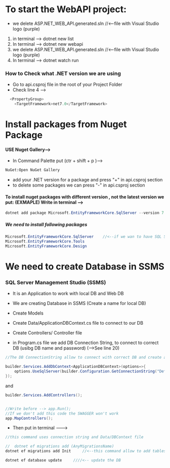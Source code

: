 # To start the WebAPI project:

- we delete ASP.NET_WEB_API.generated.sln //<--file with Visual Studio logo (purple)

1. in terminal --> dotnet new list
2. In terminal --> dotnet new webapi
3. we delete ASP.NET_WEB_API.generated.sln //<--file with Visual Studio logo (purple)
4. In terminal --> dotnet watch run

### How to Check what .NET version we are using

- Go to api.csproj file in the root of your Project Folder
- Check line 4 -->

```C#
  <PropertyGroup>
    <TargetFramework>net7.0</TargetFramework>
```

# Install packages from Nuget Package

#### USE Nuget Gallery-->

- In Command Palette put (ctr + shift + p )-->

```bash
NuGet:Open NuGet Gallery
```

- add your .NET version for a package and press "+" in api.csproj section
- to delete some packages we can press "-" in api.csproj section

#### To install nuget packages with different version , not the latest version we put: (EXMAPLE) Write in terminal -->

```C#
dotnet add package Microsoft.EntityFrameworkCore.SqlServer --version 7.0
```

##### We need to install following packages

```C#
Microsoft.EntityFrameworkCore.SqlServer    //<--if we wan to have SQL Server in the B-End
Microsoft.EntityFrameworkCore.Tools
Microsoft.EntityFrameworkCore.Design
```

# We need to create Database in SSMS

### SQL Server Management Studio (SSMS)

- It is an Application to work with local DB and Web DB

- We are creating Database in SSMS (Create a name for local DB)
- Create Models
- Create Data/ApplicationDBContext.cs file to connect to our DB
- Create Controllers/ Controller file
- in Program.cs file we add DB Connection String, to connect to correct DB (usibg DB name and password) (-->See line 20)

```C#
//The DB ConnectionString allow to connect with correct DB and create all need tables and properties

builder.Services.AddDbContext<ApplicationDBContext>(options=>{
    options.UseSqlServer(builder.Configuration.GetConnectionString("DefaultConnection"));
});
```

and

```C#
builder.Services.AddControllers();


//Write before --> app.Run();
//If we don't add this code the SWAGGER won't work
app.MapControllers();
```

- Then put in terminal --->

```C#
//this command uses connection string and Data/DBContext file

//  dotnet ef migrations add (AnyMigrationsName)
dotnet ef migrations add Init     //<--this command allow to add tables and properties to the correct database, Create Migrations Folder in the our App

dotnet ef database update     ////<-- update the DB
```
